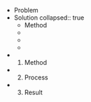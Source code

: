 - Problem
- Solution
  collapsed:: true
	- Method
	-
	-
	-
-
  1. Method
-
  2. Process
-
  3. Result